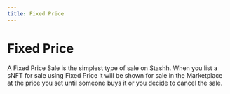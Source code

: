 ```yaml
---
title: Fixed Price
---
```


# Fixed Price

A Fixed Price Sale is the simplest type of sale on Stashh. When you list a sNFT for sale using Fixed Price it will be shown for sale in the Marketplace at the price you set until someone buys it or you decide to cancel the sale.